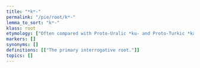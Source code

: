 ```yaml
---
title: "*kʷ-"
permalink: "/pie/root/kʷ-"
lemma_to_sort: "kʷ-"
klass: root
etymology: ["Often compared with Proto-Uralic *ku- and Proto-Turkic *ka-."]
markers: []
synonyms: []
definitions: [["The primary interrogative root."]]
topics: []
---
```

